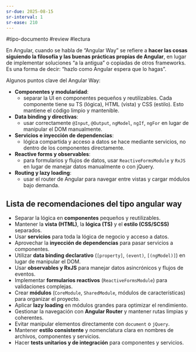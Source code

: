 ```yaml
---
sr-due: 2025-08-15
sr-interval: 1
sr-ease: 210
---
```


#tipo-documento #review  #lectura

En Angular, cuando se habla de “Angular Way” se refiere a **hacer las cosas siguiendo la filosofía y las buenas prácticas propias de Angular**, en lugar de implementar soluciones “a la antigua” o copiadas de otros frameworks. Es una forma de decir: “hazlo como Angular espera que lo hagas”.

Algunos puntos clave del Angular Way:
- **Componentes y modularidad**: 
	- separar la UI en componentes pequeños y reutilizables. Cada componente tiene su TS (lógica), HTML (vista) y CSS (estilo). Esto mantiene el código limpio y mantenible.
- **Data binding y directivas**: 
	- usar correctamente `@Input`, `@Output`, `ngModel`, `ngIf`, `ngFor` en lugar de manipular el DOM manualmente.
- **Servicios e inyección de dependencias**: 
	- lógica compartida y acceso a datos se hace mediante servicios, no dentro de los componentes directamente.
- **Reactive forms y observables**: 
	- para formularios y flujos de datos, usar `ReactiveFormsModule` y `RxJS` en lugar de manejar datos manualmente o con jQuery.
- **Routing y lazy loading**: 
	- usar el router de Angular para navegar entre vistas y cargar módulos bajo demanda.
## Lista de recomendaciones del tipo angular way
- Separar la lógica en **componentes** pequeños y reutilizables.
- Mantener la **vista (HTML)**, la **lógica (TS)** y el **estilo (CSS/SCSS)** separados.
- Usar **servicios** para toda la lógica de negocio y acceso a datos.
- Aprovechar la **inyección de dependencias** para pasar servicios a componentes.
- Utilizar **data binding declarativo** (`[property]`, `(event)`, `[(ngModel)]`) en lugar de manipular el DOM.
- Usar **observables y RxJS** para manejar datos asincrónicos y flujos de eventos.
- Implementar **formularios reactivos** (`ReactiveFormsModule`) para validaciones complejas.
- Crear **módulos** (`CoreModule`, `SharedModule`, módulos de características) para organizar el proyecto.
- Aplicar **lazy loading** en módulos grandes para optimizar el rendimiento.
- Gestionar la navegación con **Angular Router** y mantener rutas limpias y coherentes.
- Evitar manipular elementos directamente con `document` o `jQuery`.
- Mantener **estilo consistente** y nomenclatura clara en nombres de archivos, componentes y servicios.
- Hacer **tests unitarios y de integración** para componentes y servicios.